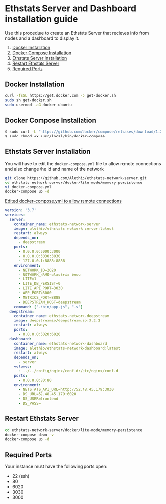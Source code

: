 # Ethstats Server and Dashboard installation guide

Use this procedure to create an Ethstats Server that recieves info from nodes and a dashboard to display it.

1. [Docker Installation](#docker-installation)
2. [Docker Compose Installation](#docker-compose-installation)
3. [Ethstats Server Installation](#ethstats-server-installation)
4. [Restart Ethstats Server](#restart-ethstats-server)
5. [Required Ports](#required-ports)

## Docker Installation

```sh
curl -fsSL https://get.docker.com -o get-docker.sh
sudo sh get-docker.sh
sudo usermod -aG docker ubuntu
```

## Docker Compose Installation

```sh
$ sudo curl -L "https://github.com/docker/compose/releases/download/1.25.0/docker-compose-$(uname -s)-$(uname -m)" -o /usr/local/bin/docker-compose
$ sudo chmod +x /usr/local/bin/docker-compose
```

## Ethstats Server Installation

You will have to edit the `docker-compose.yml` file to allow remote connections and also change the id and name of the network

```sh
git clone https://github.com/Alethio/ethstats-network-server.git
cd ethstats-network-server/docker/lite-mode/memory-persistence
vi docker-compose.yml
docker-compose up -d
```

[Edited docker-compose.yml to allow remote connections](../configs/docker-compose.yml)

```yml
version: '3.7'
services:
  server:
    container_name: ethstats-network-server
    image: alethio/ethstats-network-server:latest
    restart: always
    depends_on:
      - deepstream
    ports:
      - 0.0.0.0:3000:3000
      - 0.0.0.0:3030:3030
      - 127.0.0.1:8888:8888
    environment:
      - NETWORK_ID=2020
      - NETWORK_NAME=alastria-besu
      - LITE=1
      - LITE_DB_PERSIST=0
      - LITE_API_PORT=3030
      - APP_PORT=3000
      - METRICS_PORT=8888
      - DEEPSTREAM_HOST=deepstream
    command: ["./bin/app.js", "-v"]
  deepstream:
    container_name: ethstats-network-deepstream
    image: deepstreamio/deepstream.io:3.2.2
    restart: always
    ports:
      - 0.0.0.0:6020:6020
  dashboard:
    container_name: ethstats-network-dashboard
    image: alethio/ethstats-network-dashboard:latest
    restart: always
    depends_on:
      - server
    volumes:
      - ../../config/nginx/conf.d:/etc/nginx/conf.d
    ports:
      - 0.0.0.0:80:80
    environment:
      - NETSTATS_API_URL=http://52.48.45.179:3030
      - DS_URL=52.48.45.179:6020
      - DS_USER=frontend
      - DS_PASS=
```

## Restart Ethstats Server

```sh
cd ethstats-network-server/docker/lite-mode/memory-persistence
docker-compose down -v
docker-compose up -d
```

## Required Ports

Your instance must have the following ports open:

* 22 (ssh)
* 80
* 6020
* 3030
* 3000